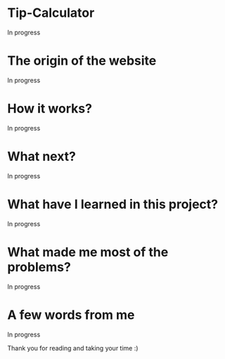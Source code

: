 # Tip-Calculator
In progress

# The origin of the website
In progress

# How it works?
In progress

# What next?
In progress

# What have I learned in this project?
In progress

# What made me most of the problems?
In progress

# A few words from me
In progress

Thank you for reading and taking your time :)
